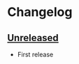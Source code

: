 # Changelog

## [Unreleased]

- First release

[Unreleased]: https://github.com/getindata/dbt_workflows_factory/compare/
